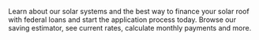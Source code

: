 Learn about our solar systems and the best way to finance your solar roof with federal loans and start the application process today. Browse our saving estimator, see current rates, calculate monthly payments and more.